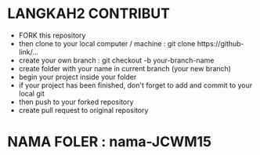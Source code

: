 # LANGKAH2 CONTRIBUT
- FORK this repository
- then clone to your local computer / machine : git clone https://github-link/...
- create your own branch : git checkout -b your-branch-name
- create folder with your name in current branch (your new branch)
- begin your project inside your folder
- if your project has been finished, don't forget to add and commit to your local git
- then push to your forked repository
- create pull request to original repository

# NAMA FOLER : nama-JCWM15
